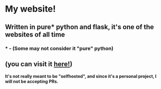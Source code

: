 # My website!

## Written in pure* python and flask, it's one of the websites of all time
### * - (Some may not consider it "pure" python)
## (you can visit it [here!](https://fily-is.dev/))

#### It's not really meant to be "selfhosted", and since it's a personal project, I will not be accepting PRs. 
